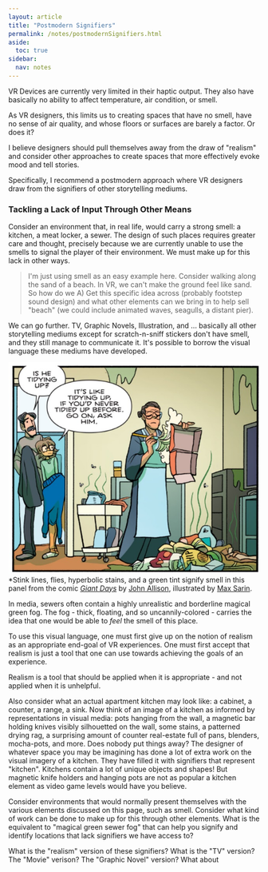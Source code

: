 ```yaml
---
layout: article
title: "Postmodern Signifiers"
permalink: /notes/postmodernSignifiers.html
aside:
  toc: true
sidebar:
  nav: notes
---
```


VR Devices are currently very limited in their haptic output. They also have basically no ability to affect temperature, air condition, or smell.

As VR designers, this limits us to creating spaces that have no smell, have no sense of air quality, and whose floors or surfaces are barely a factor. Or does it?

I believe designers should pull themselves away from the draw of "realism" and consider other approaches to create spaces that more effectively evoke mood and tell stories.

Specifically, I recommend a postmodern approach where VR designers draw from the signifiers of other storytelling mediums.

### Tackling a Lack of Input Through Other Means

Consider an environment that, in real life, would carry a strong smell: a kitchen, a meat locker, a sewer. The design of such places requires greater care and thought, precisely because we are currently unable to use the smells to signal the player of their environment. We must make up for this lack in other ways. 

> I'm just using smell as an easy example here. Consider walking along the sand of a beach. In VR, we can't make the ground feel like sand. So how do we A) Get this specific idea across (probably footstep sound design) and what other elements can we bring in to help sell "beach" (we could include animated waves, seagulls, a distant pier).

We can go further. TV, Graphic Novels, Illustration, and ... basically all other storytelling mediums except for scratch-n-sniff stickers don't have smell, and they still manage to communicate it. It's possible to borrow the visual language these mediums have developed.

![Stink lines in a panel from the comic Giant Days](images/giantDaysStink.jpg)
*Stink lines, flies, hyperbolic stains, and a green tint signify smell in this panel from the comic *[Giant Days](https://www.comixology.co.uk/Giant-Days/comics-series/37051)* by [John Allison](http://www.scarygoround.com/#), illustrated by [Max Sarin](http://maxsarin.com/).

In media, sewers often contain a highly unrealistic and borderline magical green fog. The fog - thick, floating, and so uncannily-colored - carries the idea that one would be able to *feel* the smell of this place.

To use this visual language, one must first give up on the notion of realism as an appropriate end-goal of VR experiences. One must first accept that realism is just a tool that one can use towards achieving the goals of an experience. 

Realism is a tool that should be applied when it is appropriate - and not applied when it is unhelpful.

Also consider what an actual apartment kitchen may look like: a cabinet, a counter, a range, a sink. Now think of an image of a kitchen as informed by representations in visual media: pots hanging from the wall, a magnetic bar holding knives visibly silhouetted on the wall, some stains, a patterned drying rag, a surprising amount of counter real-estate full of pans, blenders, mocha-pots, and more. Does nobody put things away? The designer of whatever space you may be imagining has done a lot of extra work on the visual imagery of a kitchen. They have filled it with signifiers that represent "kitchen". Kitchens contain a lot of unique objects and shapes! But magnetic knife holders and hanging pots are not as popular a kitchen element as video game levels would have you believe.

Consider environments that would normally present themselves with the various elements discussed on this page, such as smell. Consider what kind of work can be done to make up for this through other elements. What is the equivalent to "magical green sewer fog" that can help you signify and identify locations that lack signifiers we have access to? 

What is the "realism" version of these signifiers? What is the "TV" version? The "Movie" verison? The "Graphic Novel" version? What about 